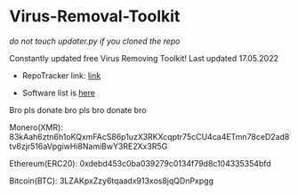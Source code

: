 # Virus-Removal-Toolkit
*do not touch updater.py if you cloned the repo*

Constantly updated free Virus Removing Toolkit!
Last updated 17.05.2022

- RepoTracker link: [link](https://repo-tracker.com/r/gh/xemulat/Virus-Removal-Toolkit)

- Software list is [here](https://github.com/xemulat/Virus-Removal-Toolkit/blob/main/list.md)







Bro pls donate bro pls bro donate bro

Monero(XMR): 83kAah6ztn6h1oKQxmFAcS86p1uzX3RKXcqptr75cCU4ca4ETmn78ceD2ad8tv6zjr516aVpgiwHi8NamiBwY3RE2Xx3R5G

Ethereum(ERC20): 0xdebd453c0ba039279c0134f79d8c104335354bfd

Bitcoin(BTC): 3LZAKpxZzy6tqaadx913xos8jqQDnPxpgg
